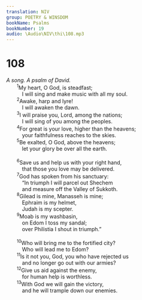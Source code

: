 ```yaml
---
translation: NIV
group: POETRY & WINSDOM
bookName: Psalms 
bookNumber: 19
audio: \Audio\NIV\thi\108.mp3
---
```


<div class="title"><h1>108</h1><i>A song. A psalm of David.</i></div>
<span class="verse thi_108_1">  <sup>1</sup>My heart, O God, is steadfast; <br/>   I will sing and make music with all my soul. <br/></span>
<span class="verse thi_108_2">  <sup>2</sup>Awake, harp and lyre! <br/>   I will awaken the dawn. <br/></span>
<span class="verse thi_108_3">  <sup>3</sup>I will praise you, Lord, among the nations; <br/>   I will sing of you among the peoples. <br/></span>
<span class="verse thi_108_4">  <sup>4</sup>For great is your love, higher than the heavens; <br/>   your faithfulness reaches to the skies. <br/></span>
<span class="verse thi_108_5">  <sup>5</sup>Be exalted, O God, above the heavens; <br/>   let your glory be over all the earth. <br/><br/></span>
<span class="verse thi_108_6">  <sup>6</sup>Save us and help us with your right hand, <br/>   that those you love may be delivered. <br/></span>
<span class="verse thi_108_7">  <sup>7</sup>God has spoken from his sanctuary: <br/>   “In triumph I will parcel out Shechem <br/>   and measure off the Valley of Sukkoth. <br/></span>
<span class="verse thi_108_8">  <sup>8</sup>Gilead is mine, Manasseh is mine; <br/>   Ephraim is my helmet, <br/>   Judah is my scepter. <br/></span>
<span class="verse thi_108_9">  <sup>9</sup>Moab is my washbasin, <br/>   on Edom I toss my sandal; <br/>   over Philistia I shout in triumph.” <br/><br/></span>
<span class="verse thi_108_10">  <sup>10</sup>Who will bring me to the fortified city? <br/>   Who will lead me to Edom? <br/></span>
<span class="verse thi_108_11">  <sup>11</sup>Is it not you, God, you who have rejected us <br/>   and no longer go out with our armies? <br/></span>
<span class="verse thi_108_12">  <sup>12</sup>Give us aid against the enemy, <br/>   for human help is worthless. <br/></span>
<span class="verse thi_108_13">  <sup>13</sup>With God we will gain the victory, <br/>   and he will trample down our enemies. <br/></span>
